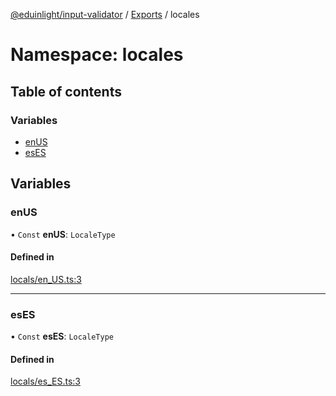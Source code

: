 [@eduinlight/input-validator](../README.md) / [Exports](../modules.md) / locales

# Namespace: locales

## Table of contents

### Variables

- [enUS](locales.md#enus)
- [esES](locales.md#eses)

## Variables

### enUS

• `Const` **enUS**: `LocaleType`

#### Defined in

[locals/en_US.ts:3](https://github.com/eduinlight/input-validator/blob/7845c82/src/locals/en_US.ts#L3)

___

### esES

• `Const` **esES**: `LocaleType`

#### Defined in

[locals/es_ES.ts:3](https://github.com/eduinlight/input-validator/blob/7845c82/src/locals/es_ES.ts#L3)
